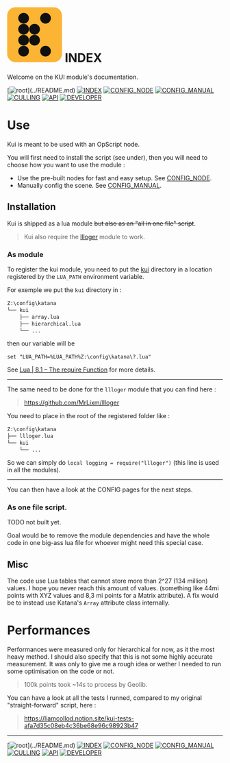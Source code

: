 
# ![kui logo](./img/logo.svg) INDEX

Welcome on the KUI module's documentation.

[![root](https://img.shields.io/badge/back_to_root-536362?)](../README.md)
[![INDEX](https://img.shields.io/badge/index-blue?labelColor=blue)](INDEX.md)
[![CONFIG_NODE](https://img.shields.io/badge/config--node-4f4f4f)](CONFIG_NODE.md)
[![CONFIG_MANUAL](https://img.shields.io/badge/config--manual-4f4f4f)](CONFIG_MANUAL.md)
[![CULLING](https://img.shields.io/badge/culling-4f4f4f)](CULLING.md)
[![API](https://img.shields.io/badge/api-4f4f4f)](API.md)
[![DEVELOPER](https://img.shields.io/badge/developer-4f4f4f)](DEVELOPER.md)

# Use

Kui is meant to be used with an OpScript node.

You will first need to install the script (see under), then you will need
to choose how you want to use the module :

- Use the pre-built nodes for fast and easy setup. See [CONFIG_NODE](CONFIG_NODE.md).
- Manually config the scene. See [CONFIG_MANUAL](CONFIG_MANUAL.md).


## Installation

Kui is shipped as a lua module ~~but also as an "all in one file" script~~.

> Kui also require the [llloger](https://github.com/MrLixm/llloger) module to work.

### As module

To register the kui module, you need to put the [kui](../kui) directory in a 
location registered by the `LUA_PATH` environment variable.

For exemple we put the `kui` directory in :

```
Z:\config\katana
└── kui
    ├── array.lua
    ├── hierarchical.lua
    └── ...
```

then our variable will be

```batch
set "LUA_PATH=%LUA_PATH%Z:\config\katana\?.lua"
```

See [Lua | 8.1 – The require Function](https://www.lua.org/pil/8.1.html) for 
more details.

---

The same need to be done for the `llloger` module that you can find here :

> https://github.com/MrLixm/llloger

You need to place in the root of the registered folder like :

```
Z:\config\katana
├── llloger.lua
└── kui
    └── ...
```

So we can simply do `local logging = require("llloger")` (this  line is used in all the modules).

---

You can then have a look at the CONFIG pages for the next steps.

### As one file script.

TODO not built yet.

Goal would be to remove the module dependencies and have the whole code
in one big-ass lua file for whoever might need this special case.


## Misc

The code use Lua tables that cannot store more than 2^27 (134 million) values.
I hope you never reach this amount of values. (something like 44mi points
with XYZ values and 8,3 mi points for a Matrix attribute). A fix would be
to instead use Katana's `Array` attribute class internally.


# Performances

Performances were measured only for hierarchical for now, as it the most heavy
method. I should also specify that this is not some highly accurate measurement. 
It was only to give me a rough idea or wether I needed to run some optimisation
on the code or not.

> 100k points took ~14s to process by Geolib.

You can have a look at all the tests I runned, compared to my original "straight-forward"
script, here :

> https://liamcollod.notion.site/kui-tests-afa7d35c08eb4c36be68e96c98923b47

---
[![root](https://img.shields.io/badge/back_to_root-536362?)](../README.md)
[![INDEX](https://img.shields.io/badge/index-blue?labelColor=blue)](INDEX.md)
[![CONFIG_NODE](https://img.shields.io/badge/config--node-4f4f4f)](CONFIG_NODE.md)
[![CONFIG_MANUAL](https://img.shields.io/badge/config--manual-4f4f4f)](CONFIG_MANUAL.md)
[![CULLING](https://img.shields.io/badge/culling-4f4f4f)](CULLING.md)
[![API](https://img.shields.io/badge/api-4f4f4f)](API.md)
[![DEVELOPER](https://img.shields.io/badge/developer-4f4f4f)](DEVELOPER.md)
